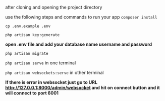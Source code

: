 after cloning and  opening the project directory

use the following steps and commands to run your app
`composer install`

`cp .env.example .env`

`php artisan key:generate`

**open .env file and add your database name username and password**

`php artisan migrate`

`php artisan serve` in one terminal

`php artisan websockets:serve` in other terminal

**If there is error in websocket just go to URL http://127.0.0.1:8000/admin/websocket and hit on connect button and it will connect to port 6001**



